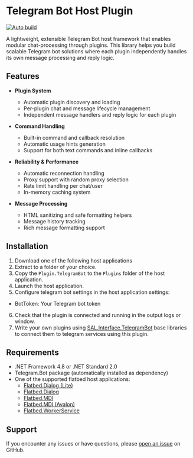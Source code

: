 # Telegram Bot Host Plugin
[![Auto build](https://github.com/DKorablin/Plugin.TelegramBot/actions/workflows/release.yml/badge.svg)](https://github.com/DKorablin/Plugin.TelegramBot/releases/latest)

A lightweight, extensible Telegram Bot host framework that enables modular chat-processing through plugins. This library helps you build scalable Telegram bot solutions where each plugin independently handles its own message processing and reply logic.

## Features

- **Plugin System**
  - Automatic plugin discovery and loading
  - Per-plugin chat and message lifecycle management
  - Independent message handlers and reply logic for each plugin

- **Command Handling**
  - Built-in command and callback resolution
  - Automatic usage hints generation
  - Support for both text commands and inline callbacks

- **Reliability & Performance**
  - Automatic reconnection handling
  - Proxy support with random proxy selection
  - Rate limit handling per chat/user
  - In-memory caching system

- **Message Processing**
  - HTML sanitizing and safe formatting helpers
  - Message history tracking
  - Rich message formatting support

## Installation

1. Download one of the following host applications
2. Extract to a folder of your choice.
3. Copy the `Plugin.TelegramBot` to the `Plugins` folder of the host application.
4. Launch the host application.
5. Configure telegram bot settings in the host application settings:
  - BotToken: Your Telegram bot token
6. Check that the plugin is connected and running in the output logs or window.
7. Write your own plugins using [SAL.Interface.TelegramBot](https://github.com/DKorablin/SAL.Interface.TelegramBot) base libraries to connect them to telegram services using this plugin.

## Requirements

- .NET Framework 4.8 or .NET Standard 2.0
- Telegram.Bot package (automatically installed as dependency)
- One of the supported flatbed host applications:
  - [Flatbed.Dialog (Lite)](https://dkorablin.github.io/Flatbed-Dialog-Lite)
  - [Flatbed.Dialog](https://dkorablin.github.io/Flatbed-Dialog)
  - [Flatbed.MDI](https://dkorablin.github.io/Flatbed-MDI)
  - [Flatbed.MDI (Avalon)](https://dkorablin.github.io/Flatbed-MDI-Avalon)
  - [Flatbed.WorkerService](https://dkorablin.github.io/Flatbed-WorkerService)

## Support

If you encounter any issues or have questions, please [open an issue](https://github.com/DKorablin/Plugin.TelegramBot/issues) on GitHub.